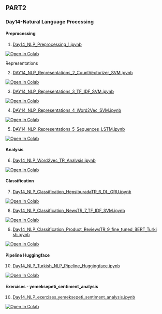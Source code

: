 ## PART2

### Day14-Natural Language Processing

#### Preprocessing

1. [Day14_NLP_Preprocessing_1.ipynb](https://colab.research.google.com/github/yapay-ogrenme/casgem-eu-project-training-on-data-mining/blob/main/PART2/Day14-NLP/notebooks/Day14_NLP_Preprocessing_1.ipynb)

[![Open In Colab](https://colab.research.google.com/assets/colab-badge.svg)](https://colab.research.google.com/github/yapay-ogrenme/casgem-eu-project-training-on-data-mining/blob/main/PART2/Day14-NLP/notebooks/Day14_NLP_Preprocessing_1.ipynb)

Representations

2. [DAY14_NLP_Representations_2_CountVectorizer_SVM.ipynb](https://colab.research.google.com/github/yapay-ogrenme/casgem-eu-project-training-on-data-mining/blob/main/PART2/Day14-NLP/notebooks/DAY14_NLP_Representations_2_CountVectorizer_SVM.ipynb)

[![Open In Colab](https://colab.research.google.com/assets/colab-badge.svg)](https://colab.research.google.com/github/yapay-ogrenme/casgem-eu-project-training-on-data-mining/blob/main/PART2/Day14-NLP/notebooks/DAY14_NLP_Representations_2_CountVectorizer_SVM.ipynb)


3. [DAY14_NLP_Representations_3_TF_IDF_SVM.ipynb](https://colab.research.google.com/github/yapay-ogrenme/casgem-eu-project-training-on-data-mining/blob/main/PART2/Day14-NLP/notebooks/DAY14_NLP_Representations_3_TF_IDF_SVM.ipynb)

[![Open In Colab](https://colab.research.google.com/assets/colab-badge.svg)](https://colab.research.google.com/github/yapay-ogrenme/casgem-eu-project-training-on-data-mining/blob/main/PART2/Day14-NLP/notebooks/DAY14_NLP_Representations_3_TF_IDF_SVM.ipynb)


4. [DAY14_NLP_Representations_4_Word2Vec_SVM.ipynb](https://colab.research.google.com/github/yapay-ogrenme/casgem-eu-project-training-on-data-mining/blob/main/PART2/Day14-NLP/notebooks/DAY14_NLP_Representations_4_Word2Vec_SVM.ipynb)

[![Open In Colab](https://colab.research.google.com/assets/colab-badge.svg)](https://colab.research.google.com/github/yapay-ogrenme/casgem-eu-project-training-on-data-mining/blob/main/PART2/Day14-NLP/notebooks/DAY14_NLP_Representations_4_Word2Vec_SVM.ipynb)

5. [DAY14_NLP_Representations_5_Sequences_LSTM.ipynb](https://colab.research.google.com/github/yapay-ogrenme/casgem-eu-project-training-on-data-mining/blob/main/PART2/Day14-NLP/notebooks/DAY14_NLP_Representations_5_Sequences_LSTM.ipynb)

[![Open In Colab](https://colab.research.google.com/assets/colab-badge.svg)](https://colab.research.google.com/github/yapay-ogrenme/casgem-eu-project-training-on-data-mining/blob/main/PART2/Day14-NLP/notebooks/DAY14_NLP_Representations_5_Sequences_LSTM.ipynb)

#### Analysis 

6. [Day14_NLP_Word2vec_TR_Analysis.ipynb](https://colab.research.google.com/github/yapay-ogrenme/casgem-eu-project-training-on-data-mining/blob/main/PART2/Day14-NLP/notebooks/Day14_NLP_Word2vec_TR_Analysis.ipynb)

[![Open In Colab](https://colab.research.google.com/assets/colab-badge.svg)](https://colab.research.google.com/github/yapay-ogrenme/casgem-eu-project-training-on-data-mining/blob/main/PART2/Day14-NLP/notebooks/Day14_NLP_Word2vec_TR_Analysis.ipynb)

#### Classification 

7. [Day14_NLP_Classification_HepsiburadaTR_6_DL_GRU.ipynb](https://colab.research.google.com/github/yapay-ogrenme/casgem-eu-project-training-on-data-mining/blob/main/PART2/Day14-NLP/notebooks/Day14_NLP_Classification_HepsiburadaTR_6_DL_GRU.ipynb)

[![Open In Colab](https://colab.research.google.com/assets/colab-badge.svg)](https://colab.research.google.com/github/yapay-ogrenme/casgem-eu-project-training-on-data-mining/blob/main/PART2/Day14-NLP/notebooks/Day14_NLP_Classification_HepsiburadaTR_6_DL_GRU.ipynb)


8. [Day14_NLP_Classification_NewsTR_7_TF_IDF_SVM.ipynb](https://colab.research.google.com/github/yapay-ogrenme/casgem-eu-project-training-on-data-mining/blob/main/PART2/Day14-NLP/notebooks/Day14_NLP_Classification_NewsTR_7_TF_IDF_SVM.ipynb)

[![Open In Colab](https://colab.research.google.com/assets/colab-badge.svg)](https://colab.research.google.com/github/yapay-ogrenme/casgem-eu-project-training-on-data-mining/blob/main/PART2/Day14-NLP/notebooks/Day14_NLP_Classification_NewsTR_7_TF_IDF_SVM.ipynb)

9. [Day14_NLP_Classification_Product_ReviewsTR_9_fine_tuned_BERT_Turkish.ipynb](https://colab.research.google.com/github/yapay-ogrenme/casgem-eu-project-training-on-data-mining/blob/main/PART2/Day14-NLP/notebooks/Day14_NLP_Classification_Product_ReviewsTR_9_fine_tuned_BERT_Turkish.ipynb)

[![Open In Colab](https://colab.research.google.com/assets/colab-badge.svg)](https://colab.research.google.com/github/yapay-ogrenme/casgem-eu-project-training-on-data-mining/blob/main/PART2/Day14-NLP/notebooks/Day14_NLP_Classification_Product_ReviewsTR_9_fine_tuned_BERT_Turkish.ipynb)

#### Pipeline Huggingface

10. [Day14_NLP_Turkish_NLP_Pipeline_Huggingface.ipynb](https://colab.research.google.com/github/yapay-ogrenme/casgem-eu-project-training-on-data-mining/blob/main/PART2/Day14-NLP/notebooks/Day14_NLP_Turkish_NLP_Pipeline_Huggingface.ipynb)

[![Open In Colab](https://colab.research.google.com/assets/colab-badge.svg)](https://colab.research.google.com/github/yapay-ogrenme/casgem-eu-project-training-on-data-mining/blob/main/PART2/Day14-NLP/notebooks/Day14_NLP_Turkish_NLP_Pipeline_Huggingface.ipynb)


#### Exercises - yemeksepeti_sentiment_analysis

10. [Day14_NLP_exercises_yemeksepeti_sentiment_analysis.ipynb](https://colab.research.google.com/github/yapay-ogrenme/casgem-eu-project-training-on-data-mining/blob/main/PART2/Day14-NLP/notebooks/Day14_NLP_exercises_yemeksepeti_sentiment_analysis.ipynb)

[![Open In Colab](https://colab.research.google.com/assets/colab-badge.svg)](https://colab.research.google.com/github/yapay-ogrenme/casgem-eu-project-training-on-data-mining/blob/main/PART2/Day14-NLP/notebooks/Day14_NLP_exercises_yemeksepeti_sentiment_analysis.ipynb)